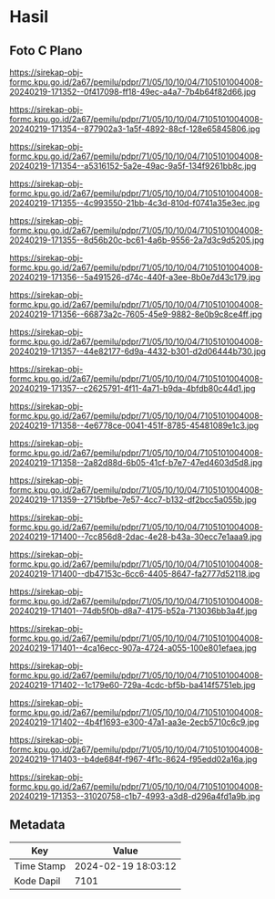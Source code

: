 # Hasil

## Foto C Plano

https://sirekap-obj-formc.kpu.go.id/2a67/pemilu/pdpr/71/05/10/10/04/7105101004008-20240219-171352--0f417098-ff18-49ec-a4a7-7b4b64f82d66.jpg

https://sirekap-obj-formc.kpu.go.id/2a67/pemilu/pdpr/71/05/10/10/04/7105101004008-20240219-171354--877902a3-1a5f-4892-88cf-128e65845806.jpg

https://sirekap-obj-formc.kpu.go.id/2a67/pemilu/pdpr/71/05/10/10/04/7105101004008-20240219-171354--a5316152-5a2e-49ac-9a5f-134f9261bb8c.jpg

https://sirekap-obj-formc.kpu.go.id/2a67/pemilu/pdpr/71/05/10/10/04/7105101004008-20240219-171355--4c993550-21bb-4c3d-810d-f0741a35e3ec.jpg

https://sirekap-obj-formc.kpu.go.id/2a67/pemilu/pdpr/71/05/10/10/04/7105101004008-20240219-171355--8d56b20c-bc61-4a6b-9556-2a7d3c9d5205.jpg

https://sirekap-obj-formc.kpu.go.id/2a67/pemilu/pdpr/71/05/10/10/04/7105101004008-20240219-171356--5a491526-d74c-440f-a3ee-8b0e7d43c179.jpg

https://sirekap-obj-formc.kpu.go.id/2a67/pemilu/pdpr/71/05/10/10/04/7105101004008-20240219-171356--66873a2c-7605-45e9-9882-8e0b9c8ce4ff.jpg

https://sirekap-obj-formc.kpu.go.id/2a67/pemilu/pdpr/71/05/10/10/04/7105101004008-20240219-171357--44e82177-6d9a-4432-b301-d2d06444b730.jpg

https://sirekap-obj-formc.kpu.go.id/2a67/pemilu/pdpr/71/05/10/10/04/7105101004008-20240219-171357--c2625791-4f11-4a71-b9da-4bfdb80c44d1.jpg

https://sirekap-obj-formc.kpu.go.id/2a67/pemilu/pdpr/71/05/10/10/04/7105101004008-20240219-171358--4e6778ce-0041-451f-8785-45481089e1c3.jpg

https://sirekap-obj-formc.kpu.go.id/2a67/pemilu/pdpr/71/05/10/10/04/7105101004008-20240219-171358--2a82d88d-6b05-41cf-b7e7-47ed4603d5d8.jpg

https://sirekap-obj-formc.kpu.go.id/2a67/pemilu/pdpr/71/05/10/10/04/7105101004008-20240219-171359--2715bfbe-7e57-4cc7-b132-df2bcc5a055b.jpg

https://sirekap-obj-formc.kpu.go.id/2a67/pemilu/pdpr/71/05/10/10/04/7105101004008-20240219-171400--7cc856d8-2dac-4e28-b43a-30ecc7e1aaa9.jpg

https://sirekap-obj-formc.kpu.go.id/2a67/pemilu/pdpr/71/05/10/10/04/7105101004008-20240219-171400--db47153c-6cc6-4405-8647-fa2777d52118.jpg

https://sirekap-obj-formc.kpu.go.id/2a67/pemilu/pdpr/71/05/10/10/04/7105101004008-20240219-171401--74db5f0b-d8a7-4175-b52a-713036bb3a4f.jpg

https://sirekap-obj-formc.kpu.go.id/2a67/pemilu/pdpr/71/05/10/10/04/7105101004008-20240219-171401--4ca16ecc-907a-4724-a055-100e801efaea.jpg

https://sirekap-obj-formc.kpu.go.id/2a67/pemilu/pdpr/71/05/10/10/04/7105101004008-20240219-171402--1c179e60-729a-4cdc-bf5b-ba414f5751eb.jpg

https://sirekap-obj-formc.kpu.go.id/2a67/pemilu/pdpr/71/05/10/10/04/7105101004008-20240219-171402--4b4f1693-e300-47a1-aa3e-2ecb5710c6c9.jpg

https://sirekap-obj-formc.kpu.go.id/2a67/pemilu/pdpr/71/05/10/10/04/7105101004008-20240219-171403--b4de684f-f967-4f1c-8624-f95edd02a16a.jpg

https://sirekap-obj-formc.kpu.go.id/2a67/pemilu/pdpr/71/05/10/10/04/7105101004008-20240219-171353--31020758-c1b7-4993-a3d8-d296a4fd1a9b.jpg


## Metadata

| Key        | Value               |
| ---------- | ------------------- |
| Time Stamp | 2024-02-19 18:03:12 |
| Kode Dapil | 7101                |



